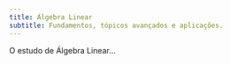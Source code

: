 ```yaml
---
title: Álgebra Linear
subtitle: Fundamentos, tópicos avançados e aplicações.
---
```


O estudo de Álgebra Linear...
